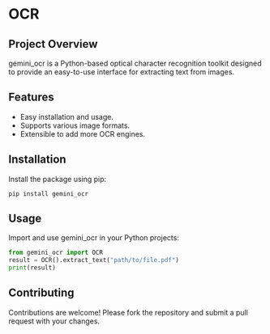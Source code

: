# OCR

## Project Overview
gemini_ocr is a Python-based optical character recognition toolkit designed to provide an easy-to-use interface for extracting text from images.

## Features
- Easy installation and usage.
- Supports various image formats.
- Extensible to add more OCR engines.

## Installation
Install the package using pip:
```
pip install gemini_ocr
```

## Usage
Import and use gemini_ocr in your Python projects:
```python
from gemini_ocr import OCR
result = OCR().extract_text("path/to/file.pdf")
print(result)
```

## Contributing
Contributions are welcome! Please fork the repository and submit a pull request with your changes.